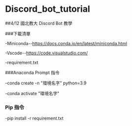 # Discord_bot_tutorial
##4/12 國北教大 Discord Bot 教學

###下載清單 

-Miniconda--https://docs.conda.io/en/latest/miniconda.html

-Vscode--https://code.visualstudio.com/

-requirement.txt

###Anaconda Prompt 指令

-conda create -n "環境名字" python=3.9  

-conda activate "環境名字"

### Pip 指令

-pip install -r requirement.txt

